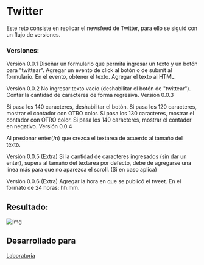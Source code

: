 # Twitter
Este reto consiste en replicar el newsfeed de Twitter, para ello se siguió con un flujo de versiones.

### Versiones:
Versión 0.0.1
Diseñar un formulario que permita ingresar un texto y un botón para "twittear". Agregar un evento de click al botón o de submit al formulario. En el evento, obtener el texto. Agregar el texto al HTML.

Versión 0.0.2
No ingresar texto vacío (deshabilitar el botón de "twittear"). Contar la cantidad de caracteres de forma regresiva. Versión 0.0.3

Si pasa los 140 caracteres, deshabilitar el botón. Si pasa los 120 caracteres, mostrar el contador con OTRO color. Si pasa los 130 caracteres, mostrar el contador con OTRO color. Si pasa los 140 caracteres, mostrar el contador en negativo. Versión 0.0.4

Al presionar enter(/n) que crezca el textarea de acuerdo al tamaño del texto.

Versión 0.0.5 (Extra)
Si la cantidad de caracteres ingresados (sin dar un enter), supera al tamaño del textarea por defecto, debe de agregarse una línea más para que no aparezca el scroll. (Si en caso aplica)

Versión 0.0.6 (Extra)
Agregar la hora en que se publicó el tweet. En el formato de 24 horas: hh:mm.

## Resultado:

![img](https://image.ibb.co/fxkcn7/twitter.png)

## Desarrollado para
[Laboratoria](http://www.laboratoria.la/)

